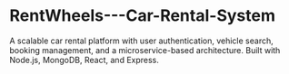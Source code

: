 # RentWheels---Car-Rental-System
A scalable car rental platform with user authentication, vehicle search, booking management, and a microservice-based architecture. Built with Node.js, MongoDB, React, and Express.

